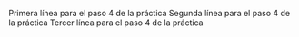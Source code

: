 Primera línea para el paso 4 de la práctica
Segunda línea para el paso 4 de la práctica
Tercer línea para el paso 4 de la práctica
